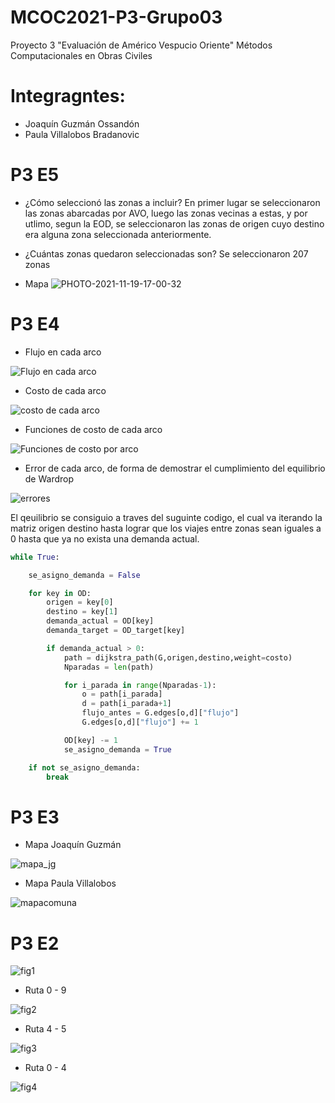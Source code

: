 # MCOC2021-P3-Grupo03
Proyecto 3 "Evaluación de Américo Vespucio Oriente" Métodos Computacionales en Obras Civiles


# Integragntes:
- Joaquín Guzmán Ossandón
- Paula Villalobos Bradanovic

# P3 E5

- ¿Cómo seleccionó las zonas a incluir?
En primer lugar se seleccionaron las zonas abarcadas por AVO, luego las zonas vecinas a estas, y por utlimo, segun la EOD, se seleccionaron las zonas de origen cuyo destino era alguna zona seleccionada anteriormente.

- ¿Cuántas zonas quedaron seleccionadas son?
Se seleccionaron 207 zonas

- Mapa
![PHOTO-2021-11-19-17-00-32](https://user-images.githubusercontent.com/88356859/142706130-5378c5c7-b1f7-4ed4-8d26-2ac8d1b16e94.jpg)


# P3 E4

 - Flujo en cada arco
 
![Flujo en cada arco](https://user-images.githubusercontent.com/62270417/142104249-58fc64e5-7a16-4b53-a5d7-f8205cecf0c7.PNG)
 
 - Costo de cada arco
 
![costo de cada arco](https://user-images.githubusercontent.com/62270417/142105026-6562b256-6f18-4ba4-889c-eac673a12909.PNG)

 - Funciones de costo de cada arco

![Funciones de costo por arco](https://user-images.githubusercontent.com/62270417/142105267-4953c21c-ba33-4b85-b7f4-0c797230c54b.PNG)

 - Error de cada arco, de forma de demostrar el cumplimiento del equilibrio de Wardrop
 
![errores](https://user-images.githubusercontent.com/62270417/142106140-e46d8981-1fad-430f-9b65-ed4ee2ebe757.PNG)
 
El qeuilibrio se consiguio a traves del suguinte codigo, el cual va iterando la matriz origen destino hasta lograr que los viajes entre zonas
sean iguales a 0 hasta que ya no exista una demanda actual.

```python
while True:

	se_asigno_demanda = False

	for key in OD:
		origen = key[0]
		destino = key[1]
		demanda_actual = OD[key]
		demanda_target = OD_target[key]

		if demanda_actual > 0:
			path = dijkstra_path(G,origen,destino,weight=costo)
			Nparadas = len(path)

			for i_parada in range(Nparadas-1):
				o = path[i_parada]
				d = path[i_parada+1]
				flujo_antes = G.edges[o,d]["flujo"]
				G.edges[o,d]["flujo"] += 1

			OD[key] -= 1
			se_asigno_demanda = True

	if not se_asigno_demanda:
		break
```
# P3 E3

 - Mapa Joaquín Guzmán 

![mapa_jg](https://user-images.githubusercontent.com/62270417/141528825-12caef80-ebe3-483f-8e33-6ad883e25e63.png)

 - Mapa Paula Villalobos 
 
![mapacomuna](https://user-images.githubusercontent.com/88356859/141600622-59998ad3-c7ea-4ea2-983d-0fdfda06ab91.png)


# P3 E2

![fig1](https://user-images.githubusercontent.com/88356859/141029666-03d98949-dbf3-4d84-ac68-05a3c32c2759.png)


 - Ruta 0 - 9

![fig2](https://user-images.githubusercontent.com/88356859/141029697-07e67359-218a-4133-9022-d15e11acf2e8.png)

 - Ruta 4 - 5

![fig3](https://user-images.githubusercontent.com/88356859/141029715-faea70ed-6975-4ddc-b259-7b1b59e4385f.png)

 - Ruta 0 - 4

![fig4](https://user-images.githubusercontent.com/88356859/141029738-1459f136-0feb-4d3a-9598-2c229892c7b2.png)


